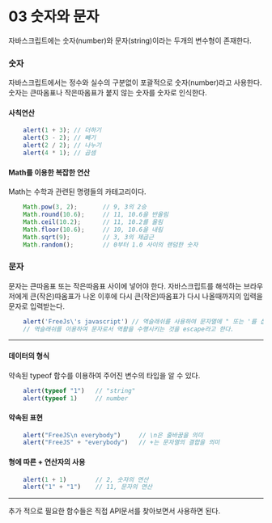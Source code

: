 # 03 숫자와 문자
자바스크립트에는 숫자(number)와 문자(string)이라는 두개의 변수형이 존재한다.

### 숫자
자바스크립트에서는 정수와 실수의 구분없이 포괄적으로 숫자(number)라고 사용한다.
숫자는 큰따옴표나 작은따옴표가 붙지 않는 숫자를 숫자로 인식한다.

#### 사칙연산

```Javascript
    alert(1 + 3); // 더하기
    alert(3 - 2); // 빼기
    alert(2 / 2); // 나누기
    alert(4 * 1); // 곱셈
```

#### Math를 이용한 복잡한 연산
Math는 수학과 관련된 명령들의 카테고리이다.

```Javascript
    Math.pow(3, 2);       // 9, 3의 2승
    Math.round(10.6);     // 11, 10.6을 반올림
    Math.ceil(10.2);      // 11, 10.2를 올림
    Math.floor(10.6);     // 10, 10.6을 내림
    Math.sqrt(9);         // 3, 3의 제곱근
    Math.random();        // 0부터 1.0 사이의 랜덤한 숫자
```

### 문자
문자는 큰따옴표 또는 작은따옴표 사이에 넣어야 한다.
자바스크립트를 해석하는 브라우저에게 큰(작은)따옴표가 나온 이후에 다시 큰(작은)따옴표가 다시 나올때까지의 입력을 문자로 입력받는다.  

```Javascript
    alert('FreeJs\'s javascript') // 역슬래쉬를 사용하여 문자열에 " 또는 '를 삽입
    // 역슬래쉬를 이용하여 문자로서 역활을 수행시키는 것을 escape라고 한다.
```

<hr/>

#### 데이터의 형식
약속된 typeof 함수를 이용하여 주어진 변수의 타입을 알 수 있다.

```Javascript
    alert(typeof "1")   // "string"
    alert(typeof 1)     // number
```

#### 약속된 표현
```Javascript
    alert("FreeJS\n everybody")     // \n은 줄바꿈을 의미
    alert("FreeJS" + "everybody")   // +는 문자열의 결합을 의미    
```

#### 형에 따른 + 연산자의 사용
```Javascript
    alert(1 + 1)        // 2, 숫자의 연산
    alert("1" + "1")    // 11, 문자의 연산
```

<hr/>
추가 적으로 필요한 함수들은 직접 API문서를 찾아보면서 사용하면 된다.
